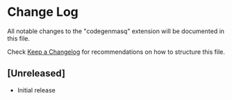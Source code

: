 # Change Log

All notable changes to the "codegenmasq" extension will be documented in this file.

Check [Keep a Changelog](http://keepachangelog.com/) for recommendations on how to structure this file.

## [Unreleased]

- Initial release